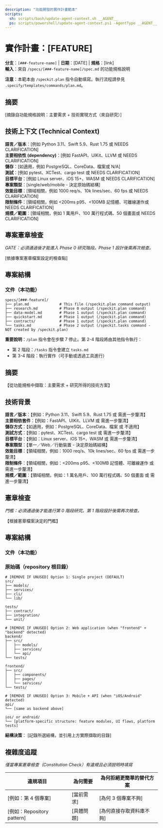 ```yaml
---
description: "功能開發的實作計畫範本"
scripts:
  sh: scripts/bash/update-agent-context.sh __AGENT__
  ps: scripts/powershell/update-agent-context.ps1 -AgentType __AGENT__
---
```


# 實作計畫：[FEATURE]

**分支**：`[###-feature-name]` | **日期**：[DATE] | **規格**：[link]  
**輸入**：來自 `/specs/[###-feature-name]/spec.md` 的功能規格說明

**注意**：本範本由 `/speckit.plan` 指令自動填寫。執行流程請參見 `.specify/templates/commands/plan.md`。

## 摘要

[摘錄自功能規格說明：主要需求 + 技術實現方式（來自研究）]

## 技術上下文 (Technical Context)

<!--
  需要執行的動作：請將本區內容替換為本專案的技術細節。
  此結構僅作為建議，協助規劃和迭代流程。
-->

**語言／版本**：[例如 Python 3.11、Swift 5.9、Rust 1.75 或 NEEDS CLARIFICATION]  
**主要相依性 (dependency)**：[例如 FastAPI、UIKit、LLVM 或 NEEDS CLARIFICATION]  
**儲存**：[如適用，例如 PostgreSQL、CoreData、檔案或 N/A]  
**測試**：[例如 pytest、XCTest、cargo test 或 NEEDS CLARIFICATION]  
**目標平台**：[例如 Linux server、iOS 15+、WASM 或 NEEDS CLARIFICATION]  
**專案類型**：[single/web/mobile - 決定原始碼結構]  
**效能目標**：[領域相關，例如 1000 req/s、10k lines/sec、60 fps 或 NEEDS CLARIFICATION]  
**限制條件**：[領域相關，例如 <200ms p95、<100MB 記憶體、可離線運作或 NEEDS CLARIFICATION]  
**規模／範圍**：[領域相關，例如 1 萬用戶、100 萬行程式碼、50 個畫面或 NEEDS CLARIFICATION]

## 專案憲章檢查

*GATE：必須通過後才能進入 Phase 0 研究階段。Phase 1 設計後需再次檢查。*

[依據專案憲章檔案設定的檢查點]

## 專案結構

### 文件（本功能）

```
specs/[###-feature]/
├── plan.md              # This file (/speckit.plan command output)
├── research.md          # Phase 0 output (/speckit.plan command)
├── data-model.md        # Phase 1 output (/speckit.plan command)
├── quickstart.md        # Phase 1 output (/speckit.plan command)
├── contracts/           # Phase 1 output (/speckit.plan command)
└── tasks.md             # Phase 2 output (/speckit.tasks command - NOT created by /speckit.plan)
```

**重要說明**：`/plan` 指令會在步驟 7 停止。第 2-4 階段將由其他指令執行：
- 第 2 階段：`/tasks` 指令會建立 `tasks.md`
- 第 3-4 階段：執行實作（可手動或透過工具進行）

## 摘要
【從功能規格中擷取：主要需求 + 研究所得的技術方案】

## 技術背景
**語言／版本**：【例如：Python 3.11、Swift 5.9、Rust 1.75 或 需進一步釐清】  
**主要相依套件**：【例如：FastAPI、UIKit、LLVM 或 需進一步釐清】  
**儲存方式**：【如適用，例如：PostgreSQL、CoreData、檔案 或 不適用】  
**測試方式**：【例如：pytest、XCTest、cargo test 或 需進一步釐清】  
**目標平台**：【例如：Linux server、iOS 15+、WASM 或 需進一步釐清】  
**專案類型**：【單一／Web／行動裝置 - 決定原始碼結構】  
**效能目標**：【領域相關，例如：1000 req/s、10k lines/sec、60 fps 或 需進一步釐清】  
**限制條件**：【領域相關，例如：<200ms p95、<100MB 記憶體、可離線運作 或 需進一步釐清】  
**規模／範圍**：【領域相關，例如：1 萬名用戶、100 萬行程式碼、50 個畫面 或 需進一步釐清】

## 憲章檢查
*門檻：必須通過後才能進行第 0 階段研究。第 1 階段設計後需再次檢查。*

【根據憲章檔案決定的門檻】

## 專案結構

### 文件（本功能）

### 原始碼（repository 根目錄）
<!--
  **需執行動作**：請將下方的樹狀結構範例替換為本功能實際的目錄結構。
  刪除未使用的選項，並以實際路徑（例如：apps/admin、packages/something）擴充所選結構。
  交付的計畫中不得包含 Option 標籤。
-->

```
# [REMOVE IF UNUSED] Option 1: Single project (DEFAULT)
src/
├── models/
├── services/
├── cli/
└── lib/

tests/
├── contract/
├── integration/
└── unit/

# [REMOVE IF UNUSED] Option 2: Web application (when "frontend" + "backend" detected)
backend/
├── src/
│   ├── models/
│   ├── services/
│   └── api/
└── tests/

frontend/
├── src/
│   ├── components/
│   ├── pages/
│   └── services/
└── tests/

# [REMOVE IF UNUSED] Option 3: Mobile + API (when "iOS/Android" detected)
api/
└── [same as backend above]

ios/ or android/
└── [platform-specific structure: feature modules, UI flows, platform tests]
```

**結構決策**： [記錄所選結構，並引用上方實際擷取的目錄]

## 複雜度追蹤

*僅當專案憲章檢查（Constitution Check）有違規且必須說明時填寫*

| 違規項目 | 為何需要 | 為何拒絕更簡單的替代方案 |
|----------|----------|--------------------------|
| [例如：第 4 個專案] | [當前需求] | [為何 3 個專案不夠] |
| [例如：Repository pattern] | [具體問題] | [為何直接存取資料庫不夠] |

